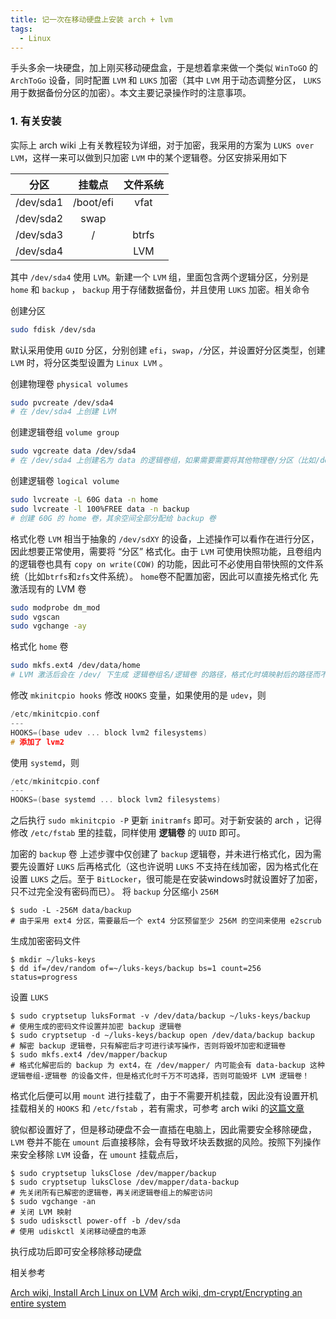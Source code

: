 ```yaml
---
title: 记一次在移动硬盘上安装 arch + lvm
tags:
  - Linux
---
```


手头多余一块硬盘，加上刚买移动硬盘盒，于是想着拿来做一个类似 `WinToGO` 的 `ArchToGo` 设备，同时配置 `LVM` 和 `LUKS` 加密（其中 `LVM` 用于动态调整分区， `LUKS` 用于数据备份分区的加密）。本文主要记录操作时的注意事项。

### 1. 有关安装

实际上 arch wiki 上有关教程较为详细，对于加密，我采用的方案为 `LUKS over LVM`，这样一来可以做到只加密 `LVM` 中的某个逻辑卷。分区安排采用如下

| 分区      | 挂载点    | 文件系统 |
|:---------:|:---------:|:--------:|
| /dev/sda1 | /boot/efi | vfat     |
| /dev/sda2 | swap      |          |
| /dev/sda3 | /         | btrfs    |
| /dev/sda4 |           | LVM      |

其中 `/dev/sda4` 使用 `LVM`。新建一个 `LVM` 组，里面包含两个逻辑分区，分别是 `home` 和 `backup` ， `backup` 用于存储数据备份，并且使用 `LUKS` 加密。相关命令

创建分区
```sh
sudo fdisk /dev/sda
```

默认采用使用 `GUID` 分区，分别创建 `efi`，`swap`，`/`分区，并设置好分区类型，创建 `LVM` 时，将分区类型设置为 `Linux LVM` 。

创建物理卷 `physical volumes`
```sh
sudo pvcreate /dev/sda4
# 在 /dev/sda4 上创建 LVM
```

创建逻辑卷组 `volume group`
```sh
sudo vgcreate data /dev/sda4
# 在 /dev/sda4 上创建名为 data 的逻辑卷组，如果需要需要将其他物理卷/分区（比如/dev/sda5等），使用 sudo vgextend data /dev/sda5 
```

创建逻辑卷 `logical volume`
```sh
sudo lvcreate -L 60G data -n home
sudo lvcreate -l 100%FREE data -n backup
# 创建 60G 的 home 卷，其余空间全部分配给 backup 卷
```

格式化卷
`LVM` 相当于抽象的 `/dev/sdXY` 的设备，上述操作可以看作在进行分区，因此想要正常使用，需要将 “分区” 格式化。由于 `LVM` 可使用快照功能，且卷组内的逻辑卷也具有 `copy on write(COW)` 的功能，因此可不必使用自带快照的文件系统（比如`btrfs`和`zfs`文件系统）。 `home`卷不配置加密，因此可以直接先格式化
先激活现有的 LVM 卷
```sh
sudo modprobe dm_mod
sudo vgscan
sudo vgchange -ay
```
格式化 `home` 卷
```sh
sudo mkfs.ext4 /dev/data/home
# LVM 激活后会在 /dev/ 下生成 逻辑卷组名/逻辑卷 的路径，格式化时填映射后的路径而不是 /dev/sdaX 这类块设备路径
```
修改 `mkinitcpio hooks`
修改 `HOOKS` 变量，如果使用的是 `udev`，则
```c
/etc/mkinitcpio.conf
---
HOOKS=(base udev ... block lvm2 filesystems)
# 添加了 lvm2 
```

使用 `systemd`，则
```c
/etc/mkinitcpio.conf
---
HOOKS=(base systemd ... block lvm2 filesystems)
```

之后执行 `sudo mkinitcpio -P` 更新 `initramfs` 即可。对于新安装的 arch ，记得修改 `/etc/fstab` 里的挂载，同样使用 **逻辑卷** 的 `UUID` 即可。

加密的 `backup` 卷
上述步骤中仅创建了 `backup` 逻辑卷，并未进行格式化，因为需要先设置好 `LUKS` 后再格式化（这也许说明 `LUKS` 不支持在线加密，因为格式化在设置 `LUKS` 之后。至于 `BitLocker`，很可能是在安装windows时就设置好了加密，只不过完全没有密码而已）。
将 `backup` 分区缩小 `256M`
```
$ sudo -L -256M data/backup
# 由于采用 ext4 分区，需要最后一个 ext4 分区预留至少 256M 的空间来使用 e2scrub
```

生成加密密码文件
```
$ mkdir ~/luks-keys
$ dd if=/dev/random of=~/luks-keys/backup bs=1 count=256 status=progress
```

设置 `LUKS` 
```
$ sudo cryptsetup luksFormat -v /dev/data/backup ~/luks-keys/backup
# 使用生成的密码文件设置并加密 backup 逻辑卷
$ sudo cryptsetup -d ~/luks-keys/backup open /dev/data/backup backup
# 解密 backup 逻辑卷，只有解密后才可进行读写操作，否则将毁坏加密和逻辑卷
$ sudo mkfs.ext4 /dev/mapper/backup
# 格式化解密后的 backup 为 ext4，在 /dev/mapper/ 内可能会有 data-backup 这种 逻辑卷组-逻辑卷 的设备文件，但是格式化时千万不可选择，否则可能毁坏 LVM 逻辑卷！
```

格式化后便可以用 `mount` 进行挂载了，由于不需要开机挂载，因此没有设置开机挂载相关的 `HOOKS` 和 `/etc/fstab` ，若有需求，可参考 arch wiki 的[这篇文章](https://wiki.archlinux.org/title/Dm-crypt/Encrypting_an_entire_system#Configuring_mkinitcpio_3)

貌似都设置好了，但是移动硬盘不会一直插在电脑上，因此需要安全移除硬盘， `LVM` 卷并不能在 `umount` 后直接移除，会有导致坏块丢数据的风险。按照下列操作来安全移除 `LVM` 设备，在 `umount` 挂载点后，

```
$ sudo cryptsetup luksClose /dev/mapper/backup
$ sudo cryptsetup luksClose /dev/mapper/data-backup
# 先关闭所有已解密的逻辑卷，再关闭逻辑卷组上的解密访问
$ sudo vgchange -an
# 关闭 LVM 映射
$ sudo udisksctl power-off -b /dev/sda
# 使用 udiskctl 关闭移动硬盘的电源
```

执行成功后即可安全移除移动硬盘

相关参考

[Arch wiki, Install Arch Linux on LVM](https://wiki.archlinux.org/title/Install_Arch_Linux_on_LVM)
[Arch wiki, dm-crypt/Encrypting an entire system](https://wiki.archlinux.org/title/Dm-crypt/Encrypting_an_entire_system)
